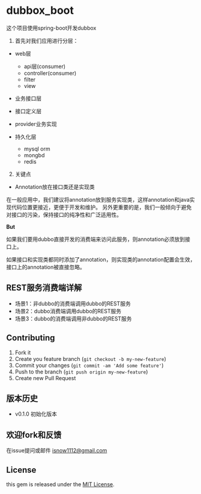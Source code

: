 # dubbox_boot


这个项目使用spring-boot开发dubbox

1. 首先对我们应用进行分层：

- web层
  - api层(consumer)
  - controller(consumer)
  - filter
  - view


- 业务接口层
 - 接口定义层
 - provider业务实现

- 持久化层
  - mysql orm
  - mongbd
  - redis

2. 关键点

+ Annotation放在接口类还是实现类

在一般应用中，我们建议将annotation放到服务实现类，这样annotation和java实现代码位置更接近，更便于开发和维护。
另外更重要的是，我们一般倾向于避免对接口的污染，保持接口的纯净性和广泛适用性。

**But**

如果我们要用dubbo直接开发的消费端来访问此服务，则annotation必须放到接口上。

如果接口和实现类都同时添加了annotation，则实现类的annotation配置会生效，接口上的annotation被直接忽略。


## REST服务消费端详解

+ 场景1：非dubbo的消费端调用dubbo的REST服务
+ 场景2：dubbo消费端调用dubbo的REST服务
+ 场景3：dubbo的消费端调用非dubbo的REST服务





## Contributing

1.   Fork it
2.   Create you feature branch (`git checkout -b my-new-feature`)
3.   Commit your changes (`git commit -am 'Add some feature'`)
4.   Push to the branch (`git push origin my-new-feature`)
5.   Create new Pull Request

## 版本历史
-   v0.1.0   初始化版本

## 欢迎fork和反馈

在issue提问或邮件 isnow1112@gmail.com

## License

this gem is released under the [MIT License](http://www.opensource.org/licenses/MIT).





